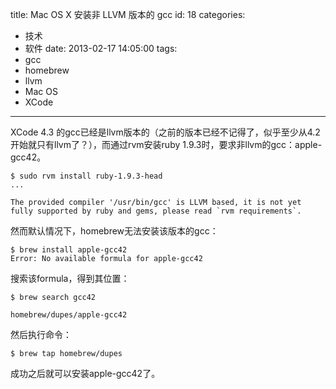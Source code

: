 title: Mac OS X 安装非 LLVM 版本的 gcc
id: 18
categories:
  - 技术
  - 软件
date: 2013-02-17 14:05:00
tags:
  - gcc
  - homebrew
  - llvm
  - Mac OS
  - XCode
---

XCode 4.3 的gcc已经是llvm版本的（之前的版本已经不记得了，似乎至少从4.2开始就只有llvm了？），而通过rvm安装ruby 1.9.3时，要求非llvm的gcc：apple-gcc42。
```
$ sudo rvm install ruby-1.9.3-head
...

The provided compiler '/usr/bin/gcc' is LLVM based, it is not yet fully supported by ruby and gems, please read `rvm requirements`.
```

然而默认情况下，homebrew无法安装该版本的gcc：
```
$ brew install apple-gcc42 
Error: No available formula for apple-gcc42
```

搜索该formula，得到其位置：
```
$ brew search gcc42

homebrew/dupes/apple-gcc42
```

然后执行命令：
```
$ brew tap homebrew/dupes
```

成功之后就可以安装apple-gcc42了。
